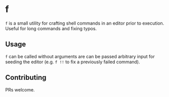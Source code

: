 # f

`f` is a small utility for crafting shell commands in an editor prior to execution.
Useful for long commands and fixing typos.

## Usage
`f` can be called without arguments are can be passed arbitrary input for seeding the editor (e.g. `f !!` to fix a previously failed command).

## Contributing

PRs welcome.